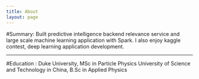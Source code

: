 ```yaml
---
title: About
layout: page
---
```


#Summary: 
Built predictive intelligence backend relevance service and large scale machine learning application with Spark. I also enjoy kaggle contest, deep learning application development.

-------------

#Education : 
Duke University, MSc in Particle Physics
University of Science and Technology in China, B.Sc in Applied Physics

